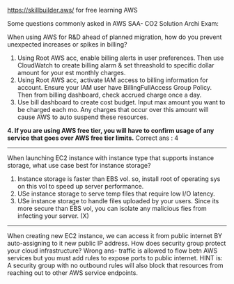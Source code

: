 https://skillbuilder.aws/  for free learning AWS

Some questions commonly asked in AWS SAA- CO2 Solution Archi Exam:
  
When using AWS for R&D ahead of planned migration, how do you prevent unexpected increases or spikes in billing?
1.  Using Root AWS acc, enable billing alerts in user preferences. Then use CloudWatch to create billing alarm & set threashold to specific dollar amount for your est monthly charges.
2.  Using Root AWS acc, activate IAM access to billing information for account. Ensure your IAM user have BillingFullAccess Group Policy. Then from billing dashboard, check accrued charge once a day.
3.  Use bill dashboard to create cost budget. Input max amount you want to be charged each mo. Any charges that occur over this amount will cause AWS to auto suspend these resources.

**4.  If you are using AWS free tier, you will have to confirm usage of any service that goes over AWS free tier limits.**
Correct ans : 4

---
When launching EC2 instance with instance type that supports instance storage, what use case best for instance storage?
1. Instance storage is faster than EBS vol. so, install root of operating sys on this vol to speed up server performance.
2. USe instance storage to serve temp files that require low I/O latency.
3. USe instance storage to handle files uploaded by your users. Since its more secure than EBS vol, you can isolate any malicious fies from infecting your server. (X)
 
---
 When creating new EC2 instance, we can access it from public internet BY auto-assigning to it new public IP address.
 How does security group protect your cloud infrastructure? Wrong ans- traffic is allowed to flow betn AWS services but you must add rules to expose ports to public internet. HINT is: A security group with no outbound rules will also block that resources from reaching out to other AWS service endpoints.
